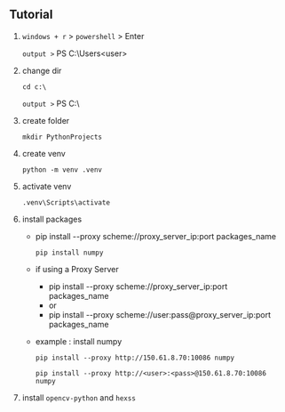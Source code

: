 ## Tutorial

1. `windows + r` > `powershell` > Enter

   `output >` PS C:\Users\<user>

2. change dir

   ``` shell
   cd c:\
   ```

   `output >` PS C:\

3. create folder

    ```shell
    mkdir PythonProjects
    ```

4. create venv

   ```shell
   python -m venv .venv
   ```

5. activate venv

   ```shell
   .venv\Scripts\activate
   ```

6. install packages
    - pip install --proxy scheme://proxy_server_ip:port packages_name
        ``` shell
        pip install numpy
        ```

    - if using a Proxy Server
        - pip install --proxy scheme://proxy_server_ip:port packages_name
        - or
        - pip install --proxy scheme://user:pass@proxy_server_ip:port packages_name

    - example : install numpy
        ``` shell
        pip install --proxy http://150.61.8.70:10086 numpy
        ```

        ``` shell
        pip install --proxy http://<user>:<pass>@150.61.8.70:10086 numpy
        ```

7. install `opencv-python` and `hexss`